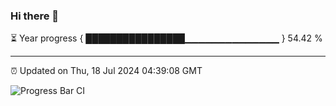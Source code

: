 ### Hi there 👋

⏳ Year progress { ████████████████▁▁▁▁▁▁▁▁▁▁▁▁▁▁ } 54.42 %

---

⏰ Updated on Thu, 18 Jul 2024 04:39:08 GMT

![Progress Bar CI](https://github.com/IshwaranRudhara/GIT-ACTION/workflows/Progress%20Bar%20CI/badge.svg)
